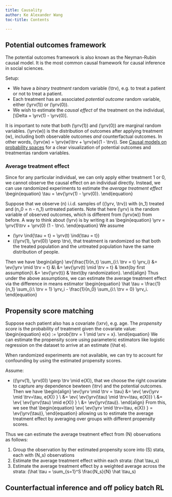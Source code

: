 ```yaml
---
title: Causality
author: Ke Alexander Wang
toc-title: Contents

---
```


## Potential outcomes framework

The potential outcomes framework is also known as the Neyman-Rubin causal model.
It is the most common causal framework for causal inference in social sciences.

Setup:

* We have a *binary treatment* random variable \(\trv\), e.g. to treat a patient or not to treat a patient.
* Each treatment has an associated *potential outcome* random variable, either \(\yrv(1)\) or \(\yrv(0)\).
* We wish to estimate the *causal effect* of the treatment on the individual, \[\Delta = \yrv(1) - \yrv(0)\].

It is important to note that both \(\yrv(1)\) and \(\yrv(0)\) are marginal random variables.
\(\yrv(w)\) is the distribution of outcomes after applying treatment \(w\), including both observable outcomes *and* counterfactual outcomes.
In other words, \(\yrv(w) = \yrv(w)\trv + \yrv(w)(1 - \trv)\).
See [Causal models on probability spaces](https://arxiv.org/abs/1907.01672) for a clear visualization of potential outcomes and treatmentas random variables.

### Average treatment effect

Since for any particular individual, we can only apply either treatment 1 or 0, we cannot observe the causal effect on an individual directly.
Instead, we can use randomized experiments to estimate the *average treatment effect*
\begin{equation}
\tau = \ev{\yrv(1) - \yrv(0)}.
\end{equation}

Suppose that we observe \(n\) i.i.d. samples of \(\{\yrv, \trv\}\) with \(n_1\) treated and \(n_0 = n - n_1\) untreated patients.
Note that here \(\yrv\) is the random variable of observed outcomes, which is different from \(\yrv(w)\) from before.
A way to think about \(\yrv\) is by writing it as
\begin{equation}
\yrv = \yrv(1)\trv + \yrv(0) (1 - \trv).
\end{equation}
We assume

* \(\yrv \ind{\tau = t} = \yrv(t) \ind{\tau = t}\)
* \((\yrv(1), \yrv(0)) \perp \trv\), that treatment is randomized so that both the treated population and the untreated population have the same distribution of people.

Then we have
\begin{align}
\ev{\frac{1}{n_t} \sum_{i:\ \trv = t} \yrv_i} &= \ev{\yrv \mid \trv = t} &\\
    &= \ev{\yrv(t) \mid \trv = t} & \text{by first assumption}\\
    &= \ev{\yrv(t)} & \text{by randomization}.
\end{align}
Thus under the above assumptions, we can estimate the average treatment effect via the difference in means estimator
\begin{equation}
\hat \tau = \frac{1}{n_1} \sum_{i:\ \trv = 1} \yrv_i - \frac{1}{n_0} \sum_{i:\ \trv = 0} \yrv_i.
\end{equation}

## Propensity score matching

Suppose each patient also has a covariate \(\xrv\), e.g. age.
The *propensity score* is the probability of treatment given the covariate value: 
\begin{equation}
e(x) := \prob{\trv = 1 \mid \xrv = x}.
\end{equation}
We can estimate the propensity score using parameteric estimators like logistic regression on the dataset to arrive at an estimate \(\hat e\).

When randomized experiments are not available, we can try to account for confounding by using the estimated propensity scores.

Assume:

* \((\yrv(1), \yrv(0)) \perp \trv \mid e(X)\), that we choose the right covariate to capture any dependence bewteen \(\trv\) and the potential outcomes.
Then we have
\begin{align}
\ev{\yrv \mid \trv = \tau} &= \ev{ \ev{\yrv \mid \trv=\tau, e(X)} } \\
    &= \ev{ \ev{\yrv(\tau) \mid \trv=\tau, e(X)}} \\
    &= \ev{ \ev{\yrv(\tau) \mid  e(X)} } \\
    &= \ev{\yrv(\tau)}.
\end{align}
From this, we see that
\begin{equation}
\ev{ \ev{\yrv \mid \trv=\tau, e(X)} } = \ev{\yrv(\tau)},
\end{equation}
allowing us to estimate the average treatment effect by averaging over groups with different propensity scores.

Thus we can estimate the average treatment effect from \(N\) observations as follows:

1. Group the observation by ther estimated propensity score into \(S\) stata, each with \(N_s\) observations
2. Estimate the average treatment effect within each strata: \(\hat \tau_s\)
3. Estimate the average treatment effect by a weighted average across the strata: \(\hat \tau = \sum_{s=1}^S \frac{N_s}{N} \hat \tau_s\)

## Counterfactual inference and off policy batch RL

